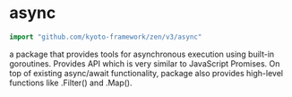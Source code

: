 # async

```go
import "github.com/kyoto-framework/zen/v3/async"
```

a package that provides tools for asynchronous execution using built-in goroutines. Provides API which is very similar to JavaScript Promises. On top of existing async/await functionality, package also provides high-level functions like .Filter\(\) and .Map\(\).

